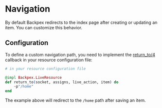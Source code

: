 # Navigation


By default Backpex redirects to the index page after creating or updating an item. You can customize this behavior.

## Configuration

To define a custom navigation path, you need to implement the [return_to/4](Backpex.LiveResource.html#c:return_to/4) callback in your resource configuration file:

```elixir
# in your resource configuration file

@impl Backpex.LiveResource
def return_to(socket, assigns, live_action, item) do
    ~p"/home"
end
```

The example above will redirect to the `/home` path after saving an item.
